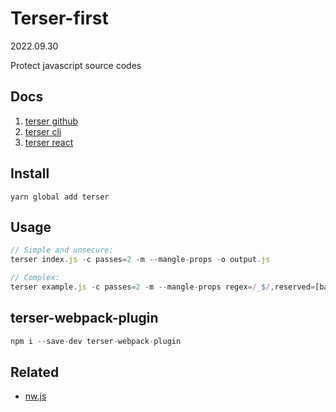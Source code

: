 # Terser-first
2022.09.30

Protect javascript source codes

## Docs

1. [terser github](https://github.com/terser/terser)
2. [terser cli](https://terser.org/docs/cli-usage)
3. [terser react](https://terser.org/docs/api-reference)

## Install

`yarn global add terser`

## Usage

```js
// Simple and unsecure:
terser index.js -c passes=2 -m --mangle-props -o output.js

// Complex: 
terser example.js -c passes=2 -m --mangle-props regex=/_$/,reserved=[bar_]

```


## terser-webpack-plugin

```js
npm i --save-dev terser-webpack-plugin

```

## Related

* [nw.js](https://docs.nwjs.io/en/latest/For%20Users/Advanced/Protect%20JavaScript%20Source%20Code/)
